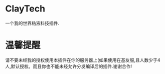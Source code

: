 # ClayTech
一个我的世界粘液科技插件.

# 温馨提醒
请不要未经我的授权使用本插件在你的服务器上(如果使用在基友服,且人数少于4人,默认授权。而且你也不能未经允许分发编译后的插件.谢谢合作!
